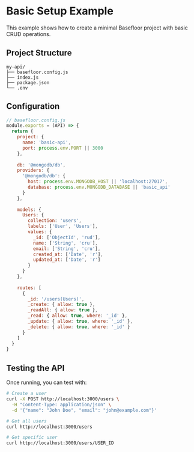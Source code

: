 # Basic Setup Example

This example shows how to create a minimal Basefloor project with basic CRUD operations.

## Project Structure

```
my-api/
├── basefloor.config.js
├── index.js
├── package.json
└── .env
```

## Configuration

```javascript
// basefloor.config.js
module.exports = (API) => {
  return {
    project: {
      name: 'basic-api',
      port: process.env.PORT || 3000
    },
    
    db: '@mongodb/db',
    providers: {
      '@mongodb/db': {
        host: process.env.MONGODB_HOST || 'localhost:27017',
        database: process.env.MONGODB_DATABASE || 'basic_api'
      }
    },
    
    models: {
      Users: {
        collection: 'users',
        labels: ['User', 'Users'],
        values: {
          _id: ['ObjectId', 'rud'],
          name: ['String', 'cru'],
          email: ['String', 'cru'],
          created_at: ['Date', 'r'],
          updated_at: ['Date', 'r']
        }
      }
    },
    
    routes: [
      {
        _id: '/users(Users)',
        _create: { allow: true },
        _readAll: { allow: true },
        _read: { allow: true, where: '_id' },
        _update: { allow: true, where: '_id' },
        _delete: { allow: true, where: '_id' }
      }
    ]
  }
}
```

## Testing the API

Once running, you can test with:

```bash
# Create a user
curl -X POST http://localhost:3000/users \
  -H "Content-Type: application/json" \
  -d '{"name": "John Doe", "email": "john@example.com"}'

# Get all users
curl http://localhost:3000/users

# Get specific user
curl http://localhost:3000/users/USER_ID
``` 